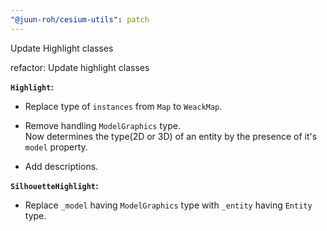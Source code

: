```yaml
---
"@juun-roh/cesium-utils": patch
---
```


Update Highlight classes

refactor: Update highlight classes

**`Highlight`:**

* Replace type of `instances` from `Map` to `WeackMap`.

* Remove handling `ModelGraphics` type.  
Now determines the type(2D or 3D) of an entity by the presence of it's `model` property.

* Add descriptions.

**`SilhouetteHighlight`:**

* Replace `_model` having `ModelGraphics` type with `_entity` having `Entity` type.
